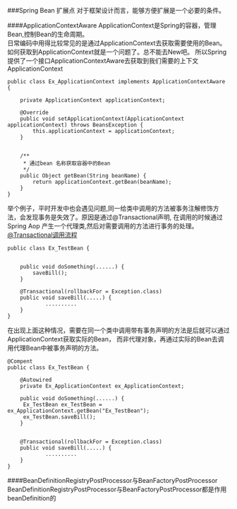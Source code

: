 ###Spring Bean 扩展点
对于框架设计而言，能够方便扩展是一个必要的条件。

####ApplicationContextAware
ApplicationContext是Spring的容器，管理Bean,控制Bean的生命周期。  
日常编码中用得比较常见的是通过ApplicationContext去获取需要使用的Bean。如何获取到ApplicationContext就是一个问题了。总不能去New吧。
所以Spring 提供了一个接口ApplicationContextAware去获取到我们需要的上下文ApplicationContext
````
public class Ex_ApplicationContext implements ApplicationContextAware {

    private ApplicationContext applicationContext;

    @Override
    public void setApplicationContext(ApplicationContext applicationContext) throws BeansException {
        this.applicationContext = applicationContext;
    }


    /**
     * 通过bean 名称获取容器中的Bean
     */
    public Object getBean(String beanName) {
        return applicationContext.getBean(beanName);
    }
}
````
举个例子，平时开发中也会遇见问题,同一给类中调用的方法被事务注解修饰方法，会发现事务是失效了。原因是通过@Transactional声明,
在调用的时候通过Spring Aop 产生一个代理类,然后对需要调用的方法进行事务的处理。
[@Transactional调用流程](<https://blog.csdn.net/m0_37609579/article/details/81503478>)
```
public class Ex_TestBean {


    public void doSomething(......) {
        saveBill();
    }

    @Transactional(rollbackFor = Exception.class)
    public void saveBill(.....) {
            ..........
    }
}

```
在出现上面这种情况，需要在同一个类中调用带有事务声明的方法是后就可以通过ApplicationContext获取实际的Bean，
而非代理对象，再通过实际的Bean去调用代理Bean中被事务声明的方法。
```
@Compent
public class Ex_TestBean {

    @Autowired
    private Ex_ApplicationContext ex_ApplicationContext;

    public void doSomething(......) {
     Ex_TestBean ex_TestBean = ex_ApplicationContext.getBean("Ex_TestBean");
     ex_TestBean.saveBill();
    }


    @Transactional(rollbackFor = Exception.class)
    public void saveBill(.....) {
            ..........
    }
}
```


####BeanDefinitionRegistryPostProcessor与BeanFactoryPostProcessor
BeanDefinitionRegistryPostProcessor与BeanFactoryPostProcessor都是作用beanDefinition的



